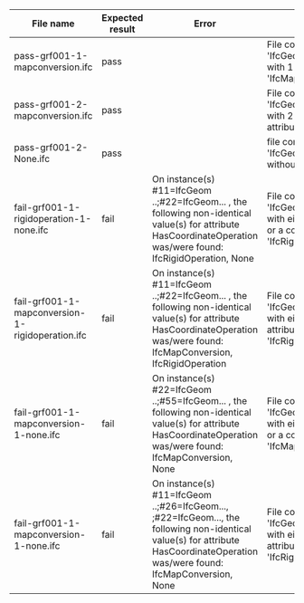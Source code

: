 | File name                                         | Expected result | Error | Description                    |
|---------------------------------------------------|-----------------|-------|--------------------------------|
| pass-grf001-1-mapconversion.ifc | pass            |       | File contains 1 attribute 'IfcGeometricRepresentationContext' with 1 coordinate operation attribute 'IfcMapConversion' |
| pass-grf001-2-mapconversion.ifc                       | pass            |       | File contains  1attribute 'IfcGeometricRepresentationContext' with 2 coordinate operation attributes 'IfcMapConversion' |
|  pass-grf001-2-None.ifc       | pass            |       | file contains 2 'IfcGeometricRepresentationContext' without coordinate operations |
| fail-grf001-1-rigidoperation-1-none.ifc | fail | On instance(s) #11=IfcGeom ..;#22=IfcGeom... , the following non-identical value(s) for attribute HasCoordinateOperation was/were found: IfcRigidOperation, None      | File contains 2 attributes 'IfcGeometricRepresentationContext' with either no coordinate operation or a coordinate operation attribute 'IfcRigidOperation' |
| fail-grf001-1-mapconversion-1-rigidoperation.ifc | fail | On instance(s) #11=IfcGeom ..;#22=IfcGeom... , the following non-identical value(s) for attribute HasCoordinateOperation was/were found: IfcMapConversion, IfcRigidOperation      | File contains 2 attributes 'IfcGeometricRepresentationContext' with either coordinate operation attribute 'IfcMapConversion' or 'IfcRigidOperation' |
| fail-grf001-1-mapconversion-1-none.ifc | fail | On instance(s) #22=IfcGeom ..;#55=IfcGeom... , the following non-identical value(s) for attribute HasCoordinateOperation was/were found: IfcMapConversion, None      | File contains 2 attributes 'IfcGeometricRepresentationContext' with either no coordinate operation or a coordinate operation attribute 'IfcMapConversion' |
| fail-grf001-1-mapconversion-1-none.ifc | fail | On instance(s) #11=IfcGeom ..;#26=IfcGeom..., ;#22=IfcGeom..., the following non-identical value(s) for attribute HasCoordinateOperation was/were found: IfcMapConversion, None      | File contains 3 attributes 'IfcGeometricRepresentationContext' with either coordinate operation attribute 'IfcMapConversion' or 'IfcRigidOperation' |
